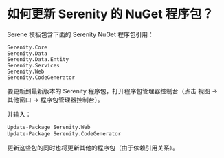 # 如何更新 Serenity 的 NuGet 程序包？

Serene 模板包含下面的 Serenity  NuGet 程序包引用：

```
Serenity.Core
Serenity.Data
Serenity.Data.Entity
Serenity.Services
Serenity.Web
Serenity.CodeGenerator
```

要更新到最新版本的 Serenity 程序包，打开程序包管理器控制台（点击 视图 -> 其他窗口 -> 程序包管理器控制台）。

并输入：

```ps
Update-Package Serenity.Web
Update-Package Serenity.CodeGenerator
```

更新这些包的同时也将更新其他的程序包（由于依赖引用关系）。